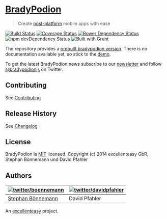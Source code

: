 # [BradyPodion](http://bradypodion.io)
> Create [post-platform](http://bradypodion.io/#postplatform) mobile apps with ease

[![Build Status](https://travis-ci.org/excellenteasy/bradypodion.png?branch=master)](https://travis-ci.org/excellenteasy/bradypodion) 
[![Coverage Status](https://coveralls.io/repos/excellenteasy/bradypodion/badge.png?branch=master)](https://coveralls.io/r/excellenteasy/bradypodion?branch=master) 
[![Bower Dependency Status](https://www.versioneye.com/user/projects/5310e2a3ec137568d700024a/badge.png)](https://www.versioneye.com/user/projects/5310e2a3ec137568d700024a)
[![npm devDependency Status](https://david-dm.org/excellenteasy/bradypodion/dev-status.png?theme=shields.io)](https://david-dm.org/excellenteasy/bradypodion#info=devDependencies) 
[![Built with Grunt](https://cdn.gruntjs.com/builtwith.png)](http://gruntjs.com/)

The repository provides a [prebuilt bradypodion version](dist).
There is no documentation available yet, so stick to the [demo](demo).

To get the latest BradyPodion news subscribe to our [newsletter](http://bradypodion.io/#emaillist) and follow [@bradypodionjs](https://twitter.com/bradypodionjs) on Twitter.

## Contributing
See [Contributing](CONTRIBUTING.md)

## Release History
See [Changelog](CHANGELOG.md)

## License
BradyPodion is [MIT](LICENSE) licensed.
Copyright (c) 2014 excellenteasy GbR, Stephan Bönnemann und David Pfahler

## Authors
| [![twitter/boennemann](http://gravatar.com/avatar/29e45e7e0bf9561770aae5818f139c80?s=70)](https://twitter.com/boennemann "Follow @boennemann on Twitter") | [![twitter/davidpfahler](http://gravatar.com/avatar/bd6985f75d8c77a4847ce288adebeb82?s=70)](https://twitter.com/davidpfahler "Follow @davidpfahler on Twitter") |
|---|---|
| [Stephan Bönnemann](http://boennemann.me/) | David Pfahler |

An [excellenteasy](https://excellenteasy.com) project.

